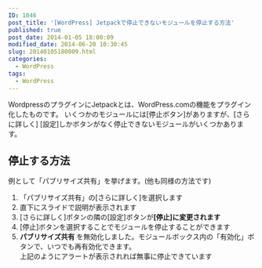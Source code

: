 ```yaml
---
ID: 1046
post_title: '[WordPress] Jetpackで停止できないモジュールを停止する方法'
published: true
post_date: 2014-01-05 18:00:09
modified_date: 2014-06-20 10:30:45
slug: 20140105180009.html
categories:
  - WordPress
tags:
  - WordPress
---
```

WordpressのプラグインにJetpackとは、WordPress.comの機能をプラグイン化したものです。
いくつかのモジュールには<span class="text-info">[停止ボタン]</span>がありますが、[さらに詳しく] [設定]しかボタンがなく停止できないモジュールがいくつかあります。
<!--more-->
<h2>停止する方法</h2>
例として「パブリサイズ共有」を挙げます。(他も同様の方法です)
<ol>
<li>「パブリサイズ共有」の[さらに詳しく]を選択します</li>
<li>直下にスライドで説明が表示されます</li>
<li>[さらに詳しく]ボタンの隣の[設定]ボタンが<strong>[停止]に変更されます</strong></li>
<li>[停止]ボタンを選択することでモジュールを停止することができます</li>
<li><div class="alert alert-info"><b>パブリサイズ共有</b> を無効化しました。モジュールボックス内の「有効化」ボタンで、いつでも再有効化できます。</div>
上記のようにアラートが表示されれば無事に停止できています</li>
</ol>